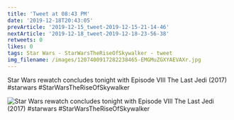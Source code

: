 ```yaml
---
title: 'Tweet at 08:43 PM'
date: '2019-12-18T20:43:05'
prevArticle: '2019-12-15_tweet-2019-12-15-21-14-46'
nextArticle: '2019-12-18_tweet-2019-12-18-23-56-38'
retweets: 0
likes: 0
tags: Star Wars - StarWarsTheRiseOfSkywalker - tweet
img_filename: /images/1207400917282238465-EMGMuZGXYAEVAXr.jpg
---
```

Star Wars rewatch concludes tonight with Episode VIII The Last Jedi (2017) #starwars #StarWarsTheRiseOfSkywalker

![Star Wars rewatch concludes tonight with Episode VIII The Last Jedi (2017) #starwars #StarWarsTheRiseOfSkywalker](/images/1207400917282238465-EMGMuZGXYAEVAXr.jpg "Star Wars rewatch concludes tonight with Episode VIII The Last Jedi (2017) #starwars #StarWarsTheRiseOfSkywalker")